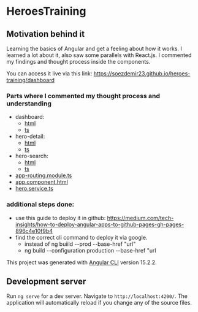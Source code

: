 # HeroesTraining

## Motivation behind it

Learning the basics of Angular and get a feeling about how it works.
I learned a lot about it, also saw some parallels with React.js.
I commented my findings and thought process inside the components.

You can access it live via this link:
https://soezdemir23.github.io/heroes-training/dashboard

### Parts where I commented my thought process and understanding

+ dashboard:
  + [html](https://github.com/Soezdemir23/heroes-training/blob/master/src/app/dashboard/dashboard.component.html)
  + [ts](https://github.com/Soezdemir23/heroes-training/blob/master/src/app/dashboard/dashboard.component.ts)
+ hero-detail:
  + [html](https://github.com/Soezdemir23/heroes-training/blob/master/src/app/hero-detail/hero-detail.component.html)
  + [ts](https://github.com/Soezdemir23/heroes-training/blob/master/src/app/hero-detail/hero-detail.component.html)
+ hero-search:
  + [html](https://github.com/Soezdemir23/heroes-training/blob/master/src/app/hero-search/hero-search.component.html)
  + [ts](https://github.com/Soezdemir23/heroes-training/blob/master/src/app/hero-search/hero-search.component.html)
+ [app-routing.module.ts](https://github.com/Soezdemir23/heroes-training/blob/master/src/app/app-routing.module.ts)
+ [app.component.html](https://github.com/Soezdemir23/heroes-training/blob/master/src/app/app.component.html)
+ [hero.service.ts](https://github.com/Soezdemir23/heroes-training/blob/master/src/app/hero.service.ts)

### additional steps done:

+ use this guide to deploy it in github: https://medium.com/tech-insights/how-to-deploy-angular-apps-to-github-pages-gh-pages-896c4e10f9b4
+ find the correct cli command to deploy it via google. 
  + instead of ng buiild --prod --base-href "url"
  +  ng build --configuration production --base-href "url



This project was generated with [Angular CLI](https://github.com/angular/angular-cli) version 15.2.2.

## Development server

Run `ng serve` for a dev server. Navigate to `http://localhost:4200/`. The application will automatically reload if you change any of the source files.


